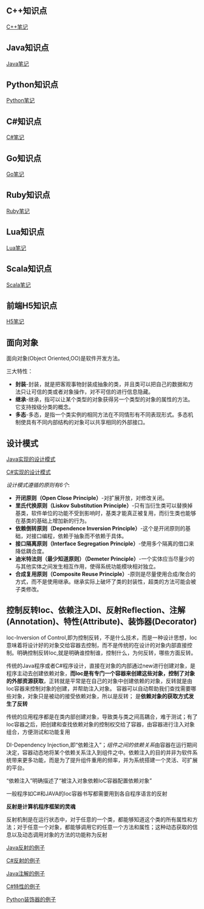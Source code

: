 
## C++知识点

[C++笔记](https://github.com/Peefy/CppInVSCode/tree/master/)

## Java知识点

[Java笔记](https://github.com/Peefy/JavaInVSCode/tree/master/)

## Python知识点

[Python笔记](https://github.com/Peefy/PythonsWithVSCode/blob/master/doc/README_NOTE.md)

## C#知识点

[C#笔记](https://github.com/Peefy/CSharpInVsCode/blob/master/doc/NOTE.md)

## Go知识点

[Go笔记](https://github.com/Peefy/GoInVSCode/blob/master/doc/Note.md)

## Ruby知识点

[Ruby笔记](https://github.com/Peefy/RubyInVSCode/blob/master/doc/NOTE.md)

## Lua知识点

[Lua笔记](https://github.com/Peefy/LuaInVSCode/blob/master/doc/NOTE.md)

## Scala知识点

[Scala笔记](https://github.com/Peefy/ScalaInVSCode/blob/master/doc/NOTE.md)

## 前端H5知识点

[H5笔记](https://github.com/Peefy/H5_CSS_JS_TS_Collection)

## 面向对象

面向对象(Object Oriented,OO)是软件开发方法。

三大特性：

* **封装**-封装，就是把客观事物封装成抽象的类，并且类可以把自己的数据和方法只让可信的类或者对象操作，对不可信的进行信息隐藏。
* **继承**-继承，指可以让某个类型的对象获得另一个类型的对象的属性的方法。它支持按级分类的概念。
* **多态**-多态，是指一个类实例的相同方法在不同情形有不同表现形式。多态机制使具有不同内部结构的对象可以共享相同的外部接口。

## 设计模式

[Java实现的设计模式](https://github.com/Peefy/PeefyCSNotes/blob/master/doc/README_DESIGN_PATTERNS.md)

[C#实现的设计模式](https://peefy.github.io/blog/2018/04/13/CSharp-DesignPatterns/)

*设计模式遵循的原则有6个*:

* **开闭原则（Open Close Principle）**-对扩展开放，对修改关闭。
* **里氏代换原则（Liskov Substitution Principle）**-只有当衍生类可以替换掉基类，软件单位的功能不受到影响时，基类才能真正被复用，而衍生类也能够在基类的基础上增加新的行为。
* **依赖倒转原则（Dependence Inversion Principle）**-这个是开闭原则的基础，对接口编程，依赖于抽象而不依赖于具体。
* **接口隔离原则（Interface Segregation Principle）**-使用多个隔离的借口来降低耦合度。
* **迪米特法则（最少知道原则）（Demeter Principle）**-一个实体应当尽量少的与其他实体之间发生相互作用，使得系统功能模块相对独立。
* **合成复用原则（Composite Reuse Principle）**-原则是尽量使用合成/聚合的方式，而不是使用继承。继承实际上破坏了类的封装性，超类的方法可能会被子类修改。

## 控制反转Ioc、依赖注入DI、反射Reflection、注解(Annotation)、特性(Attribute)、装饰器(Decorator)

Ioc-Inversion of Control,即为控制反转，不是什么技术，而是一种设计思想，Ioc意味着将设计好的对象交给容器去控制，而不是传统的在设计的对象内部直接控制。明确控制反转Ioc,就是明确谁控制谁，控制什么，为何反转，哪些方面反转。

传统的Java程序或者C#程序设计，直接在对象的内部通过new进行创建对象，是程序主动去创建依赖对象，**而Ioc是有专门一个容器来创建这些对象，控制了对象的外部资源获取**，正转就是平常是在自己的对象中创建依赖的对象，反转就是由Ioc容器来控制对象的创建，并帮助注入对象。
容器可以自动帮助我们查找需要哪些对象，对象只是被动的接受依赖对象，所以是反转；
是**依赖对象的获取方式发生了反转**

传统的应用程序都是在类内部创建对象，导致类与类之间高耦合，难于测试；有了Ioc容器之后，把创建和查找依赖对象的控制权交给了容器，由容器进行注入对象组合，方便测试和功能复用

DI-Dependency Injection,即“依赖注入”；*组件之间的依赖关系*由容器在运行期间决定，容器动态地将某个依赖关系注入到组件之中。依赖注入的目的并非为软件系统带来更多功能，而是为了提升组件重用的频率，并为系统搭建一个灵活、可扩展的平台。

“依赖注入”明确描述了“被注入对象依赖IoC容器配置依赖对象”

一般程序如C#和JAVA的Ioc容器书写都需要用到各自程序语言的反射

**反射是计算机程序框架的灵魂**

反射机制是在运行状态中，对于任意的一个类，都能够知道这个类的所有属性和方法；对于任意一个对象，都能够调用它的任意一个方法和属性；这种动态获取的信息以及动态调用对象的方法的功能称为反射

[Java反射的例子](https://github.com/Peefy/JavaInVSCode/blob/master/src/ReflectionDemo.java)

[C#反射的例子](https://github.com/Peefy/CSharpInVsCode/blob/master/Demos/RelectionDemo.cs)

[Java注解的例子](https://github.com/Peefy/JavaInVSCode/blob/master/src/AnnotationDemo.java)

[C#特性的例子](https://github.com/Peefy/CSharpInVsCode/blob/master/Demos/AttributeDemo.cs)

[Python装饰器的例子](https://github.com/Peefy/PythonsWithVSCode/blob/master/decorator.py)

